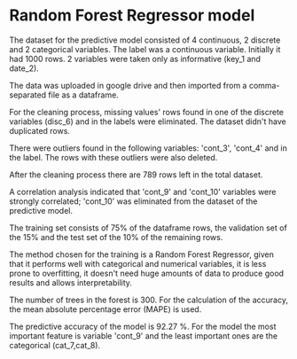 # Random Forest Regressor model

The dataset for the predictive model consisted of 4 continuous, 2 discrete and 2 categorical variables. The label was a continuous variable. Initially it had 1000 rows. 2 variables were taken only as informative (key_1 and date_2).

The data was uploaded in google drive and then imported from a comma-separated file as a dataframe.

For the cleaning process, missing values' rows found in one of the discrete variables (disc_6) and in the labels were eliminated. The dataset didn't have duplicated rows.

There were outliers found in the following variables: 'cont_3', 'cont_4' and in the label. The rows with these outliers were also deleted.

After the cleaning process there are 789 rows left in the total dataset.

A correlation analysis indicated that 'cont_9' and 'cont_10' variables were strongly correlated; 'cont_10' was eliminated from the dataset of the predictive model.

The training set consists of 75% of the dataframe rows, the validation set of the 15% and the test set of the 10% of the remaining rows.

The method chosen for the training is a Random Forest Regressor, given that it performs well with categorical and numerical variables, it is less prone to overfitting, it doesn't need huge amounts of data to produce good results and allows interpretability.

The number of trees in the forest is 300. For the calculation of the accuracy, the mean absolute percentage error (MAPE) is used.

The predictive accuracy of the model is 92.27 %. For the model the most important feature is variable 'cont_9' and the least important ones are the categorical (cat_7,cat_8). 






